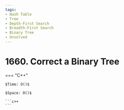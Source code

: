 ```yaml
---
tags:
- Hash Table
- Tree
- Depth-First Search
- Breadth-First Search
- Binary Tree
- Unsolved
---
```



# 1660. Correct a Binary Tree

=== "C++"

    $Time: O()$

    $Space: O()$

    ```c++
    ```